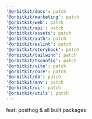```yaml
---
'@orbitkit/docs': patch
'@orbitkit/marketing': patch
'@orbitkit/web': patch
'@orbitkit/api': patch
'@orbitkit/assets': patch
'@orbitkit/auth': patch
'@orbitkit/eslint': patch
'@orbitkit/storybook': patch
'@orbitkit/tailwind': patch
'@orbitkit/tsconfig': patch
'@orbitkit/vite': patch
'@orbitkit/core': patch
'@orbitkit/db': patch
'@orbitkit/env': patch
'@orbitkit/ui': patch
'@orbitkit/utils': patch
---
```


feat: posthog & all built packages
